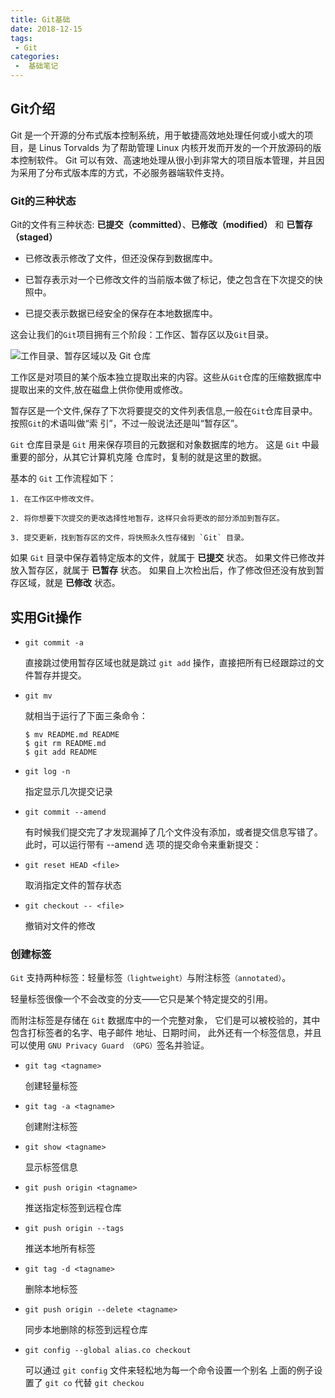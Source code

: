 ```yaml
---
title: Git基础
date: 2018-12-15
tags:
 - Git
categories:
 -  基础笔记
---
```


## Git介绍

Git 是一个开源的分布式版本控制系统，用于敏捷高效地处理任何或小或大的项目，是 Linus Torvalds 为了帮助管理 Linux 内核开发而开发的一个开放源码的版本控制软件。
Git 可以有效、高速地处理从很小到非常大的项目版本管理，并且因为采用了分布式版本库的方式，不必服务器端软件支持。

### Git的三种状态

Git的文件有三种状态: **已提交（committed）**、**已修改（modified）** 和 **已暂存（staged）**

* 已修改表示修改了文件，但还没保存到数据库中。

* 已暂存表示对一个已修改文件的当前版本做了标记，使之包含在下次提交的快照中。

* 已提交表示数据已经安全的保存在本地数据库中。

这会让我们的`Git`项目拥有三个阶段：工作区、暂存区以及`Git`目录。

![工作目录、暂存区域以及 Git 仓库](..\..\images\Git.png)

工作区是对项目的某个版本独立提取出来的内容。这些从`Git`仓库的压缩数据库中提取出来的文件,放在磁盘上供你使用或修改。

暂存区是一个文件,保存了下次将要提交的文件列表信息,一般在`Git`仓库目录中。按照`Git`的术语叫做“索 引”，不过一般说法还是叫“暂存区”。

`Git` 仓库目录是 `Git` 用来保存项目的元数据和对象数据库的地方。 这是 `Git` 中最重要的部分，从其它计算机克隆 仓库时，复制的就是这里的数据。

基本的 `Git` 工作流程如下：

    1. 在工作区中修改文件。

    2. 将你想要下次提交的更改选择性地暂存，这样只会将更改的部分添加到暂存区。 

    3. 提交更新，找到暂存区的文件，将快照永久性存储到 `Git` 目录。 

如果 `Git` 目录中保存着特定版本的文件，就属于 **已提交** 状态。 如果文件已修改并放入暂存区，就属于 **已暂存** 状态。 如果自上次检出后，作了修改但还没有放到暂存区域，就是 **已修改** 状态。

## 实用Git操作

* `git commit -a` 

    直接跳过使用暂存区域也就是跳过 `git add` 操作，直接把所有已经跟踪过的文件暂存并提交。

* `git mv`

    就相当于运行了下面三条命令： 
    ```shell
    $ mv README.md README 
    $ git rm README.md 
    $ git add README 
    ```
* `git log -n` 

    指定显示几次提交记录 

* `git commit --amend` 

    有时候我们提交完了才发现漏掉了几个文件没有添加，或者提交信息写错了。此时，可以运行带有 --amend 选 项的提交命令来重新提交： 

* `git reset HEAD <file>`

    取消指定文件的暂存状态

* `git checkout -- <file>`

    撤销对文件的修改

###  创建标签

`Git` 支持两种标签：轻量标签`（lightweight）`与附注标签`（annotated）`。 

轻量标签很像一个不会改变的分支——它只是某个特定提交的引用。 

而附注标签是存储在 `Git` 数据库中的一个完整对象， 它们是可以被校验的，其中包含打标签者的名字、电子邮件 地址、日期时间， 此外还有一个标签信息，并且可以使用 `GNU Privacy Guard （GPG）`签名并验证。

* `git tag <tagname>` 

    创建轻量标签

* `git tag -a <tagname>` 

    创建附注标签

* `git show <tagname>` 

    显示标签信息

* `git push origin <tagname>` 

    推送指定标签到远程仓库

* `git push origin --tags ` 

    推送本地所有标签

* `git tag -d <tagname>` 

    删除本地标签

* `git push origin --delete <tagname>` 

    同步本地删除的标签到远程仓库

* `git config --global alias.co checkout ` 

    可以通过 `git config` 文件来轻松地为每一个命令设置一个别名
    上面的例子设置了 `git co` 代替 `git checkou`
